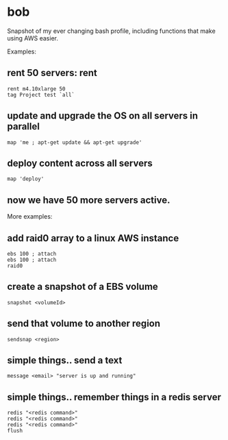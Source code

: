 # bob
Snapshot of my ever changing bash profile, including functions that make using AWS easier.

Examples:

## rent 50 servers: rent <instanceType> <count> <imageId> <zone> <securityids> <key>
```
rent m4.10xlarge 50
tag Project test `all`
```

## update and upgrade the OS on all servers in parallel
```
map 'me ; apt-get update && apt-get upgrade'
```

## deploy content across all servers
```
map 'deploy'
```

## now we have 50 more servers active.

More examples:

## add raid0 array to a linux AWS instance
```
ebs 100 ; attach 
ebs 100 ; attach 
raid0
```

## create a snapshot of a EBS volume
```
snapshot <volumeId>
```

## send that volume to another region
```
sendsnap <region>
```

## simple things.. send a text
```
message <email> "server is up and running"
```

## simple things.. remember things in a redis server
```
redis "<redis command>"
redis "<redis command>"
redis "<redis command>"
flush
```
